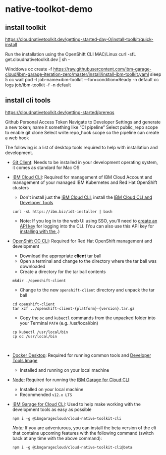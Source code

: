 # native-toolkot-demo

## install toolkit
https://cloudnativetoolkit.dev/getting-started-day-0/install-toolkit/quick-install

Run the installation using the OpenShift CLI
MAC/Linux
curl -sfL get.cloudnativetoolkit.dev | sh -

Winddows
oc create -f https://raw.githubusercontent.com/ibm-garage-cloud/ibm-garage-iteration-zero/master/install/install-ibm-toolkit.yaml
sleep 5
oc wait pod -l job-name=ibm-toolkit --for=condition=Ready -n default
oc logs job/ibm-toolkit -f -n default

## install cli tools
https://cloudnativetoolkit.dev/getting-started/prereqs

Github Personal Access Token
Navigate to Developer Settings and generate a new token; name it something like “CI pipeline”
Select public_repo scope to enable git clone
Select write:repo_hook scope so the pipeline can create a web hook 


The following is a list of desktop tools required to help with installation and development.

- [Git Client](https://git-scm.com/): Needs to be installed in your development operating system, it comes as standard for Mac OS

- [IBM Cloud CLI](https://cloud.ibm.com/docs/cli?topic=cloud-cli-getting-started): Required for management of IBM Cloud Account and management of your managed IBM Kubernetes and Red Hat OpenShift clusters
    - Don't install just the [IBM Cloud CLI](https://cloud.ibm.com/docs/cli?topic=cloud-cli-install-ibmcloud-cli), install the [IBM Cloud CLI and Developer Tools](https://cloud.ibm.com/docs/cli?topic=cloud-cli-getting-started#step1-install-idt)
    ```shell script
    curl -sL https://ibm.biz/idt-installer | bash
    ```
    - Note: If you log in to the web UI using SSO, you'll need to 
    [create an API key](https://cloud.ibm.com/docs/iam?topic=iam-federated_id) for logging into the CLI. (You can also 
    use this API key for [installing with the <Globals name="shortName" />](/getting-started-day-0).)

- [OpenShift OC CLI](https://mirror.openshift.com/pub/openshift-v4/clients/ocp/latest/): Required for Red Hat OpenShift management and development
    - Download the appropriate **client** tar ball
    - Open a terminal and change to the directory where the tar ball was downloaded
    - Create a directory for the tar ball contents
    ```shell script
    mkdir ./openshift-client
    ```
    - Change to the new `openshift-client` directory and unpack the tar ball
    ```shell script
    cd openshift-client
    tar xzf ../openshift-client-{platform}-{version}.tar.gz
    ```
    - Copy the `oc` and `kubectl` commands from the unpacked folder into your Terminal `PATH` (e.g. /usr/local/bin)
    ```shell script
    cp kubectl /usr/local/bin
    cp oc /usr/local/bin
    ```
    <br/>
    
    
- [Docker Desktop](https://www.docker.com/products/docker-desktop): Required for running common tools and [Developer Tools Image](/tools/tools-image)
    - Installed and running on your local machine

- [Node](https://nodejs.org/en/): Required for running the [IBM Garage for Cloud CLI](/getting-started/cli)
    - Installed on your local machine
    - Recommended `v12.x LTS`

- [IBM Garage for Cloud CLI](https://cloudnativetoolkit.dev/getting-started/cli): Used to help make working with the development tools as easy as possible
    ```shell script
    npm i -g @ibmgaragecloud/cloud-native-toolkit-cli
    ```
  
    *Note:* If you are adventurous, you can install the beta version of the cli that contains upcoming features with the 
    following command (switch back at any time with the above command):
    ```shell script
    npm i -g @ibmgaragecloud/cloud-native-toolkit-cli@beta
    ```

